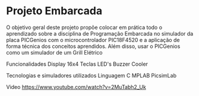 # Projeto Embarcada

O objetivo geral deste projeto propõe colocar em prática todo o aprendizado sobre a disciplina de Programação Embarcada no simulador da placa PICGenios com o microcontrolador PIC18F4520 e a aplicação de forma técnica dos conceitos aprendidos. Além disso, usar o PICGenios como um simulador de um Grill Elétrico

Funcionalidades
Display 16x4
Teclas
LED's
Buzzer
Cooler

Tecnologias e simuladores utilizados
Linguagem C
MPLAB
PicsimLab

Video 
https://www.youtube.com/watch?v=2MuTabh2_Uk
